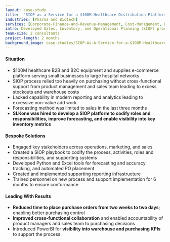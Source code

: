 ```yaml
---
layout: case-study
title:  "SIOP as a Service for a $100M Healthcare Distribution Platform"
industries: [Pharma and Biotech]
services: [Corporate-Finance-and-Revenue-Management, Cost-Management, Financial-Analytics, Performance-Improvement]
intro: Developed Sales, Inventory, and Operational Planning (SIOP) process, supporting forecasting and purchase order tools to streamline cross-functional collaboration and reduce manual entry into the system
team-size: 2 consultants
project-length: 2 months
background_image: case-studies/SIOP-As-A-Service-for-a-$100M-Healthcare-Distribution-Platform.jpg
---
```


#### Situation
- $100M healthcare B2B and B2C equipment and supplies e-commerce platform serving small businesses to large hospital networks​
- SIOP process relied too heavily on purchasing without cross-functional support from product management and sales team leading to excess stockouts and warehouse costs​
- Lacked capability in modern reporting and analytics leading to excessive non-value add work​
- Forecasting method was limited to sales in the last three months​
- **SLKone was hired to develop a SIOP platform to codify roles and responsibilities, improve forecasting, and enable visibility into key inventory metrics**

#### Bespoke Solutions
- Engaged key stakeholders across operations, marketing, and sales ​
- Created a SIOP playbook to codify the process, activities, roles and responsibilities, and supporting systems​
- Developed Python and Excel tools for forecasting and accuracy tracking, and automated PO placement​
- Created and implemented supporting reporting infrastructure​
- Trained personnel on new process and support implementation for 6 months to ensure conformance

#### Leading With Results
- **Reduced time to place purchase orders from two weeks to two days**; enabling better purchasing control ​
- **Improved cross-functional collaboration** and enabled accountability of product managers and sales team to purchasing decisions​
- Introduced PowerBI for **visibility into warehouse and purchasing KPIs** to support the process
